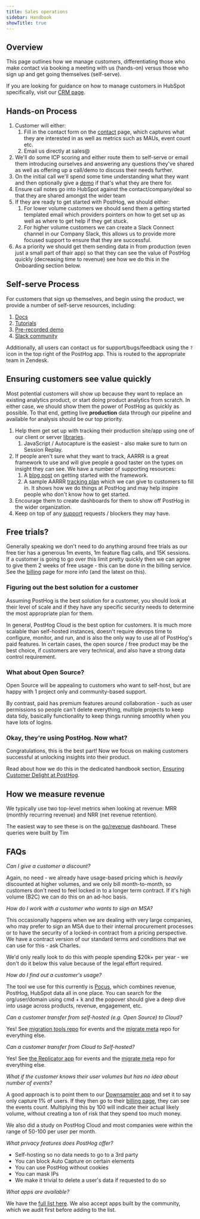 ```yaml
---
title: Sales operations
sidebar: Handbook
showTitle: true
---
```


## Overview

This page outlines how we manage customers, differentiating those who make contact via booking a meeting with us (hands-on) versus those who sign up and get going themselves (self-serve).

If you are looking for guidance on how to manage customers in HubSpot specifically, visit our [CRM page](/handbook/growth/sales/overview).


## Hands-on Process 

1. Customer will either:
   1. Fill in the contact form on the [contact](/contact-sales) page, which captures what they are interested in as well as metrics such as MAUs, event count etc.
   1. Email us directly at sales@
1. We'll do some ICP scoring and either route them to self-serve or email them introducing ourselves and answering any questions they've shared as well as offering up a call/demo to discuss their needs further.
1. On the initial call we'll spend some time understanding what they want and then optionally give a [demo](/handbook/growth/sales/demos) if that's what they are there for.
1. Ensure call notes go into HubSpot against the contact/company/deal so that they are shared amongst the wider team
1. If they are ready to get started with PostHog, we should either:
   1. For lower volume customers we should send them a getting started templated email which providers pointers on how to get set up as well as where to get help if they get stuck.
   2. For higher volume customers we can create a Slack Connect channel in our Company Slack, this allows us to provide more focused support to ensure that they are successful.
1. As a priority we should get them sending data in from production (even just a small part of thair app) so that they can see the value of PostHog quickly (decreasing time to revenue) see how we do this in the Onboarding section below.


## Self-serve Process

For customers that sign up themselves, and begin using the product, we provide a number of self-serve resources, including:

1. [Docs](/docs)
1. [Tutorials](/tutorials)
1. [Pre-recorded demo](/book-a-demo)
1. [Slack community](/slack)

Additionally, all users can contact us for support/bugs/feedback using the `?` icon in the top right of the PostHog app. This is routed to the appropriate team in Zendesk.


## Ensuring customers see value quickly

Most potential customers will show up because they want to replace an existing analytics product, or start doing product 
analytics from scratch.  In either case, we should show them the power of PostHog as quickly as possible.  To that end, 
getting live **production** data through our pipeline and available for analysis should be our top priority.
1. Help them get set up with tracking their production site/app using one of our client or server [libraries](/docs/getting-started/install).
   1. JavaScript / Autocapture is the easiest - also make sure to turn on Session Replay.
1. If people aren't sure what they want to track, AARRR is a great framework to use and will give people a good taster on the types on insight they can see.  We have a number of supporting resources:
   1. A [blog post](/blog/aarrr-pirate-funnel) on getting started with the framework.
   2. A sample AARRR [tracking plan](https://docs.google.com/spreadsheets/d/12uV5aKAhU_wygUQl3YXZU2J_QN_AZi4nPFj-9WIKhlY/edit#gid=0) which we can give to customers to fill in.  It shows how we do things at PostHog and may help inspire people who don't know how to get started.
1. Encourage them to create dashboards for them to show off PostHog in the wider organization.
1. Keep on top of any [support](/handbook/growth/customer-support) requests / blockers they may have.


## Free trials?

Generally speaking we don't need to do anything around free trials as our free tier has a generous 1m events, 1m feature flag calls, and 15K sessions.  If a customer is going to go over this limit pretty quickly then we can agree to give them 2 weeks of free usage - this can be done in the billing service.  See the [billing](/handbook/growth/sales/billing) page for more info (and the latest on this).


### Figuring out the best solution for a customer

Assuming PostHog is the best solution for a customer, you should look at their level of scale and if they have any specific security needs to determine the most appropriate plan for them.  

In general, PostHog Cloud is the best option for customers. It is much more scalable than self-hosted instances, doesn't require devops time to configure, monitor, and run, and is also the only way to use all of PostHog's paid features. In certain cases, the open source / free product may be the best choice, if customers are very technical, and also have a strong data control requirement.  

### What about Open Source?

Open Source will be appealing to customers who want to self-host, but are happy with 1 project only and community-based support. 

By contrast, paid has premium features around collaboration - such as user permissions so people can't delete everything, multiple projects to keep data tidy, basically functionality to keep things running smoothly when you have lots of logins.


### Okay, they're using PostHog. Now what?

Congratulations, this is the best part! Now we focus on making customers successful at unlocking insights into their product. 

Read about how we do this in the dedicated handbook section, [Ensuring Customer Delight at PostHog](/handbook/growth/customer-support). 

## How we measure revenue

We typically use two top-level metrics when looking at revenue: MRR (monthly recurring revenue) and NRR (net revenue retention).

The easiest way to see these is on the [go/revenue](http://go/revenue) dashboard. These queries were built by Tim 


## FAQs

_Can I give a customer a discount?_

Again, no need - we already have usage-based pricing which is _heavily_ discounted at higher volumes, and we only bill month-to-month, so customers don't need to feel locked in to a longer term contract.  If it's high volume (B2C) we can do this on an ad-hoc basis.

_How do I work with a customer who wants to sign an MSA?_

This occasionally happens when we are dealing with very large companies, who may prefer to sign an MSA due to their internal procurement processes or to have the security of a locked-in contract from a pricing perspective. We have a contract version of our standard terms and conditions that we can use for this - ask Charles. 

We'd only really look to do this with people spending $20k+ per year - we don't do it below this value because of the legal effort required.

_How do I find out a customer's usage?_

The tool we use for this currently is [Pocus](https://app.pocus.com), which combines revenue, PostHog, HubSpot data all in one place. You can search for the org/user/domain using cmd + k and the popover should give a deep dive into usage across products, revenue, engagement, etc.

_Can a customer transfer from self-hosted (e.g. Open Source) to Cloud?_

Yes! See [migration tools repo](https://github.com/PostHog/posthog-migration-tools) for events and the [migrate meta](https://github.com/PostHog/posthog-migrate-meta) repo for everything else.

_Can a customer transfer from Cloud to Self-hosted?_

Yes! See [the Replicator app](/docs/apps/replicator) for events and the [migrate meta](https://github.com/PostHog/posthog-migrate-meta) repo for everything else.


_What if the customer knows their user volumes but has no idea about number of events?_

A good approach is to point them to our [Downsampler app](/plugins/downsampling) and set it to say only capture 1% of users. If they then go to their [billing page](https://app.posthog.com/organization/billing), they can see the events count. Multiplying this by 100 will indicate their actual likely volume, without creating a ton of risk that they spend too much money.

We also did a study on PostHog Cloud and most companies were within the range of 50-100 per user per month.


_What privacy features does PostHog offer?_

- Self-hosting so no data needs to go to a 3rd party
- You can block Auto Capture on certain elements
- You can use PostHog without cookies
- You can mask IPs
- We make it trivial to delete a user's data if requested to do so

_What apps are available?_

We have the [full list here](/apps/). We also accept apps built by the community, which we audit first before adding to the list. 

